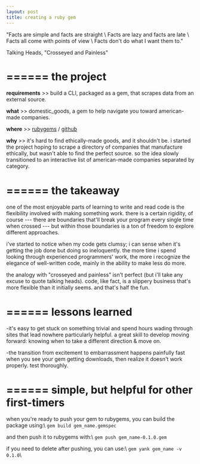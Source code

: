 ```yaml
---
layout: post
title: creating a ruby gem
---
```


"Facts are simple and facts are straight \\
Facts are lazy and facts are late \\
Facts all come with points of view \\
Facts don't do what I want them to."

   Talking Heads, "Crosseyed and Painless"

======
**the project**
======

**requirements** >> build a CLI, packaged as a gem, that scrapes data from an external source.

**what** >> domestic_goods, a gem to help navigate you toward american-made companies.

**where** >> [rubygems](https://rubygems.org/gems/domestic_goods) / [github](https://github.com/bennorris/domestic_goods-cli-gem)

**why** >> it's hard to find ethically-made goods, and it shouldn't be. i started the project hoping to scrape a directory of companies that manufacture ethically, but wasn't able to find the perfect source. so the idea slowly transitioned to an interactive list of american-made companies separated by category.

======
**the takeaway**
======

one of the most enjoyable parts of learning to write and read code is the flexibility involved with making something work. there is a certain rigidity, of course --- there are boundaries that'll break your program every single time when crossed --- but within those boundaries is a ton of freedom to explore different approaches.      

i've started to notice when my code gets clumsy; i can sense when it's getting the job done but doing so ineloquently. the more time i spend looking through experienced programmers' work, the more i recognize the elegance of well-written code, mainly in the ability to make less do more.

the analogy with "crosseyed and painless" isn't perfect (but i'll take any excuse to quote talking heads). code, like fact, is a slippery business that's more flexible than it initially seems. and that's half the fun.

======
**lessons learned**
======

-it's easy to get stuck on something trivial and spend hours wading through sites that lead nowhere particularly helpful. a great skill to develop moving forward: knowing when to take a different direction & move on.

-the transition from excitement to embarrassment happens painfully fast when you see your gem getting downloads, then realize it doesn't work properly. test thoroughly.

======
**simple, but helpful for other first-timers**
======

when you're ready to push your gem to rubygems, you can build the package using:\\
``gem build gem_name.gemspec``

and then push it to rubygems with:\\
``gem push gem_name-0.1.0.gem``

if you need to delete after pushing, you can use:\\
``gem yank gem_name -v 0.1.0``\\
